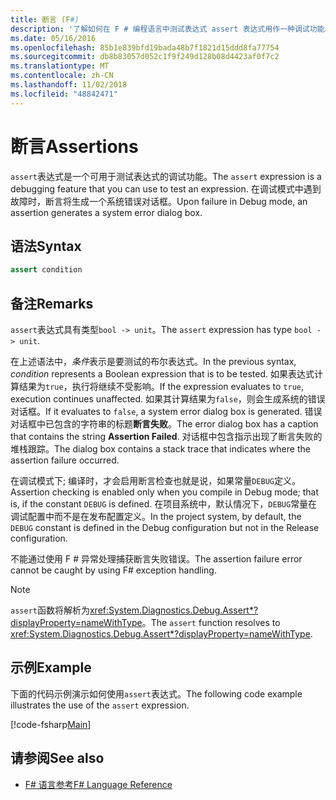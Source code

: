 ```yaml
---
title: 断言 (F#)
description: '了解如何在 F # 编程语言中测试表达式 assert 表达式用作一种调试功能。'
ms.date: 05/16/2016
ms.openlocfilehash: 85b1e839bfd19bada48b7f1821d15ddd8fa77754
ms.sourcegitcommit: db8b83057d052c1f9f249d128b08d4423af0f7c2
ms.translationtype: MT
ms.contentlocale: zh-CN
ms.lasthandoff: 11/02/2018
ms.locfileid: "48842471"
---
```

# <a name="assertions"></a><span data-ttu-id="d76e9-103">断言</span><span class="sxs-lookup"><span data-stu-id="d76e9-103">Assertions</span></span>

<span data-ttu-id="d76e9-104">`assert`表达式是一个可用于测试表达式的调试功能。</span><span class="sxs-lookup"><span data-stu-id="d76e9-104">The `assert` expression is a debugging feature that you can use to test an expression.</span></span> <span data-ttu-id="d76e9-105">在调试模式中遇到故障时，断言将生成一个系统错误对话框。</span><span class="sxs-lookup"><span data-stu-id="d76e9-105">Upon failure in Debug mode, an assertion generates a system error dialog box.</span></span>

## <a name="syntax"></a><span data-ttu-id="d76e9-106">语法</span><span class="sxs-lookup"><span data-stu-id="d76e9-106">Syntax</span></span>

```fsharp
assert condition
```

## <a name="remarks"></a><span data-ttu-id="d76e9-107">备注</span><span class="sxs-lookup"><span data-stu-id="d76e9-107">Remarks</span></span>

<span data-ttu-id="d76e9-108">`assert`表达式具有类型`bool -> unit`。</span><span class="sxs-lookup"><span data-stu-id="d76e9-108">The `assert` expression has type `bool -> unit`.</span></span>

<span data-ttu-id="d76e9-109">在上述语法中，*条件*表示是要测试的布尔表达式。</span><span class="sxs-lookup"><span data-stu-id="d76e9-109">In the previous syntax, *condition* represents a Boolean expression that is to be tested.</span></span> <span data-ttu-id="d76e9-110">如果表达式计算结果为`true`，执行将继续不受影响。</span><span class="sxs-lookup"><span data-stu-id="d76e9-110">If the expression evaluates to `true`, execution continues unaffected.</span></span> <span data-ttu-id="d76e9-111">如果其计算结果为`false`，则会生成系统的错误对话框。</span><span class="sxs-lookup"><span data-stu-id="d76e9-111">If it evaluates to `false`, a system error dialog box is generated.</span></span> <span data-ttu-id="d76e9-112">错误对话框中已包含的字符串的标题**断言失败**。</span><span class="sxs-lookup"><span data-stu-id="d76e9-112">The error dialog box has a caption that contains the string **Assertion Failed**.</span></span> <span data-ttu-id="d76e9-113">对话框中包含指示出现了断言失败的堆栈跟踪。</span><span class="sxs-lookup"><span data-stu-id="d76e9-113">The dialog box contains a stack trace that indicates where the assertion failure occurred.</span></span>

<span data-ttu-id="d76e9-114">在调试模式下; 编译时，才会启用断言检查也就是说，如果常量`DEBUG`定义。</span><span class="sxs-lookup"><span data-stu-id="d76e9-114">Assertion checking is enabled only when you compile in Debug mode; that is, if the constant `DEBUG` is defined.</span></span> <span data-ttu-id="d76e9-115">在项目系统中，默认情况下，`DEBUG`常量在调试配置中而不是在发布配置定义。</span><span class="sxs-lookup"><span data-stu-id="d76e9-115">In the project system, by default, the `DEBUG` constant is defined in the Debug configuration but not in the Release configuration.</span></span>

<span data-ttu-id="d76e9-116">不能通过使用 F # 异常处理捕获断言失败错误。</span><span class="sxs-lookup"><span data-stu-id="d76e9-116">The assertion failure error cannot be caught by using F# exception handling.</span></span>

>[!NOTE]
<span data-ttu-id="d76e9-117">`assert`函数将解析为<xref:System.Diagnostics.Debug.Assert*?displayProperty=nameWithType>。</span><span class="sxs-lookup"><span data-stu-id="d76e9-117">The `assert` function resolves to <xref:System.Diagnostics.Debug.Assert*?displayProperty=nameWithType>.</span></span>

## <a name="example"></a><span data-ttu-id="d76e9-118">示例</span><span class="sxs-lookup"><span data-stu-id="d76e9-118">Example</span></span>

<span data-ttu-id="d76e9-119">下面的代码示例演示如何使用`assert`表达式。</span><span class="sxs-lookup"><span data-stu-id="d76e9-119">The following code example illustrates the use of the `assert` expression.</span></span>

[!code-fsharp[Main](../../../samples/snippets/fsharp/lang-ref-2/snippet5401.fs)]

## <a name="see-also"></a><span data-ttu-id="d76e9-120">请参阅</span><span class="sxs-lookup"><span data-stu-id="d76e9-120">See also</span></span>

- [<span data-ttu-id="d76e9-121">F# 语言参考</span><span class="sxs-lookup"><span data-stu-id="d76e9-121">F# Language Reference</span></span>](index.md)
